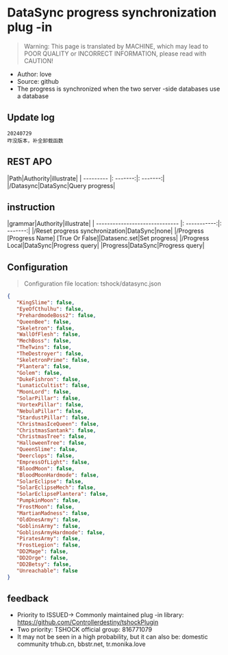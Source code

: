 # DataSync progress synchronization plug -in

> Warning: This page is translated by MACHINE, which may lead to POOR QUALITY or INCORRECT INFORMATION, please read with CAUTION!


- Author: love
- Source: github
- The progress is synchronized when the two server -side databases use a database

## Update log

```
20240729
咋没版本，补全卸载函数
```

## REST APO

|Path|Authority|illustrate|
| --------- |: -------:|: -------:|
|/Datasync|DataSync|Query progress|

## instruction

|grammar|Authority|illustrate|
| ------------------------------ |: -----------:|: -------:|
|/Reset progress synchronization|DataSync|none|
|/Progress [Progress Name] [True Or False]|Datasenc.set|Set progress|
|/Progress Local|DataSync|Progress query|
|Progress|DataSync|Progress query|

## Configuration
> Configuration file location: tshock/datasync.json
```json
{
   "KingSlime": false,
   "EyeOfCthulhu": false,
   "PrehardmodeBoss2": false,
   "QueenBee": false,
   "Skeletron": false,
   "WallOfFlesh": false,
   "MechBoss": false,
   "TheTwins": false,
   "TheDestroyer": false,
   "SkeletronPrime": false,
   "Plantera": false,
   "Golem": false,
   "DukeFishron": false,
   "LunaticCultist": false,
   "MoonLord": false,
   "SolarPillar": false,
   "VortexPillar": false,
   "NebulaPillar": false,
   "StardustPillar": false,
   "ChristmasIceQueen": false,
   "ChristmasSantank": false,
   "ChristmasTree": false,
   "HalloweenTree": false,
   "QueenSlime": false,
   "Deerclops": false,
   "EmpressOfLight": false,
   "BloodMoon": false,
   "BloodMoonHardmode": false,
   "SolarEclipse": false,
   "SolarEclipseMech": false,
   "SolarEclipsePlantera": false,
   "PumpkinMoon": false,
   "FrostMoon": false,
   "MartianMadness": false,
   "OldOnesArmy": false,
   "GoblinsArmy": false,
   "GoblinsArmyHardmode": false,
   "PiratesArmy": false,
   "FrostLegion": false,
   "DD2Mage": false,
   "DD2Orge": false,
   "DD2Betsy": false,
   "Unreachable": false
}
```
## feedback
- Priority to ISSUED-> Commonly maintained plug -in library: https://github.com/Controllerdestiny/tshockPlugin
- Two priority: TSHOCK official group: 816771079
- It may not be seen in a high probability, but it can also be: domestic community trhub.cn, bbstr.net, tr.monika.love